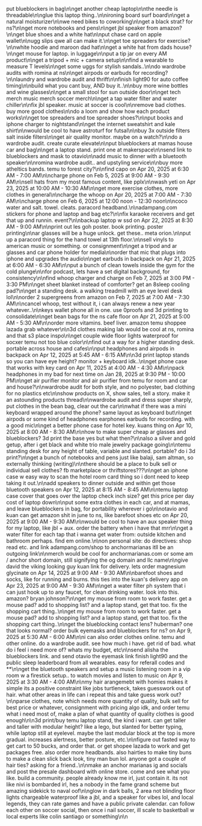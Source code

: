 put blueblockers in bag\n\nget another cheap laptop\n\nthe needle is threadable\n\nglue this laptop thing..\n\nironing board surf board\n\nget a natural moisturizer\n\nwe need bikes to coworking\n\nget a black strat? for ns?\n\nget more notebooks and pens\n\nget jbl speaker from amazon?\n\nget blue shoes and a white hat\n\nput chase card on apple wallet\n\nugg slips qwe all can make it.\n\nget toe spreaders for exercise?\n\nwhite hoodie and maroon dad hat\n\nget a white hat from dads house?\n\nget mouse for laptop. in luggage\n\nput a tip jar on every AM product\n\nget a tripod + mic + camera setup\n\nfind a wearable to measure T levels\n\nget some uggs for stylish sandals..\n\ndo wardrobe audits with romina at ns\n\nget airpods or earbuds for recording?\n\nlaundry and wardrobe audit and thrift\n\nfinish light90 for auto coffee timing\n\nbuild what you cant buy, AND buy it..\n\nbuy more wine bottles and wine glasses\n\nget a small stool for sun outside door\n\nget tech merch music merch soccer merch\n\nget a tap water filter and water chiller\n\nfix jbl speaker. music at soccer is cool\n\nremove bad clothes. buy more good clothes\n\ndo a loom and show how each product works\n\nget toe spreaders and toe spreader shoes?\n\nput books and iphone charger to nightstand\n\nget the internet sweatshirt and kale shirt\n\nwould be cool to have astroturf for futsal\n\nbuy 3x outside filters salt inside filters\n\nget air quality monitor. maybe on a watch?\n\ndo a wardrobe audit. create curate elevate\n\nput blueblockers at mamas house car and bag\n\nget a laptop stand. print one at makerspace\n\nsend link to blueblockers and mask to otavio\n\nadd music to dinner with a bluetooth speaker\n\nromina wardrobe audit.. and upstyling service\n\nbuy more atheltics bands. temu to forest city?\n\nfind capo on Apr 20, 2025 at 6:30 AM - 7:00 AM\n\ncharge phone on Feb 5, 2025 at 9:00 AM - 9:30 AM\n\nsell hats from my most famous content, like pplx\n\nwash yeti on Apr 23, 2025 at 10:00 AM - 10:30 AM\n\nget more exercise clothes, more clothes in general\n\ncharge the whoop on Apr 20, 2025 at 7:00 AM - 7:30 AM\n\ncharge phone on Feb 6, 2025 at 12:00 noon - 12:30 noon\n\ncoco water and salt. towel. cleats. paracord headband.\n\nadampang.com stickers for phone and laptop and bag etc?\n\nfix karaoke receivers and get that up and runnin. event?\n\nbackup laptop w ssd on Apr 22, 2025 at 8:30 AM - 9:00 AM\n\nprint out les goh poster. book printing. poster printing\n\nar glasses will be a huge unlock. get these.. meta orion.\n\nput up a paracord thing for the hand towel at 13th floor.\n\nsell vinyls to american music or something. or consignment\n\nget a tripod and ar glasses and car phone holder for media\n\norder that mic that plugs into iphone and upgrades the audio\n\nget earbuds in backpack on Apr 21, 2025 at 6:00 AM - 6:30 AM\n\nput a bunch of clean towels inside the gym for the cold plunge\n\nfor podcast, lets have a set digital background, for consistency\n\nfind whoop charger and charge on Feb 7, 2025 at 3:00 PM - 3:30 PM\n\nget sheet blanket instead of comforter? get an 8sleep cooling pad?\n\nget a standing desk. a walking treadmill with an eye level desk lol\n\norder 2 supergreens from amazon on Feb 7, 2025 at 7:00 AM - 7:30 AM\n\ncancel whoop, test without it, i can always renew a new year whatever..\n\nkeys wallet phone all in one. use 0proofs and 3d printing to consolidate\n\nget bean bags for the ns cafe floor on Apr 21, 2025 at 5:00 AM - 5:30 AM\n\norder more vitamins. beef liver. amazon temu shoppee lazada grab whatever\n\n3d clothes making lab would be cool at ns, romina and that s3 place inspo\n\nget couple wide floor lights waterproof for socxer temu not too blue color\n\nfind out a way for a higher standing desk. portable across house and cafes\n\nput headphones and airpods in backpack on Apr 12, 2025 at 5:45 AM - 6:15 AM\n\n3d print laptop stands so you can have eye height? monitor + keyboard idk..\n\nget phone case that works with key card on Apr 11, 2025 at 4:00 AM - 4:30 AM\n\npack headphones in my bad for next time on Jan 28, 2025 at 9:30 PM - 10:00 PM\n\nget air purifier monitor and air purifier from temu for room and car and house?\n\nwardrobe audit for both style, and no polyester, bad clothing for no plastics etc\n\nshow products on X, show sales, tell a story. make it an astounding products thread\n\nwardrobe audit and dress super sharply, put clothes in the bean bag, clear out the car\n\nwhat if there was a mini keyboard wrapped around the phone? same layout as keyboard but\n\nget airpods or some kind of headphones earphones earbuds for recording. with a good mic\n\nget a better phone case for hotel key. kuans thing on Apr 10, 2025 at 8:00 AM - 8:30 AM\n\nhow to make super cheap ar glasses and blueblockers? 3d print the base yes but what then?\n\nalso a silver and gold getup, after i get black and white trio male jewelry package going\n\ntemu standing desk for any height of table, variable and slanted. portable? do i 3d print?\n\nget a bunch of notebooks and pens just like balaji, sam altman, so externally thinking (writing)\n\nthere should be a place to bulk sell or individual sell clothes? fb marketplace or thriftstores???\n\nget an iphone case w easy way to scan the hotel room card thing so i dont need to keep taking it out.\n\nadd speakers to dinner outside and within get those bluetooth speakers on Apr 12, 2025 at 8:15 AM - 8:45 AM\n\ntemu laptop case cover that goes over the laptop check inch size? get this price per day cost of laptop down\n\nput some extra clothes in each car, and at mamas, and leave blueblockers in bag, for portability wherever i go\n\notavio and kuan can get amazon shit in june to ns, like barefoot shoes etc on Apr 20, 2025 at 9:00 AM - 9:30 AM\n\nwould be cool to have an aux speaker thing for my laptop, like jbl + aux. order the battery when i have that mrr\n\nget a water filter for each tap that i wanna get water from: outside kitchen and bathroom perhaps. find em online.\n\non personal site: do directives: shop read etc. and link adampang.com/shop to anchormarianas itll be an outgoing link\n\nmerch would be cool for anchormarianas.com or some am / anchor short domain, still signifying the og domain and llc name\n\ngive david the viking looking guy kuan link for delivery. lets order magnesium glycinate on Apr 14, 2025 at 9:00 AM - 9:30 AM\n\nbarefoot shoes and socks, like for running and burns. this ties into the kuan's delivery app on Apr 23, 2025 at 9:00 AM - 9:30 AM\n\nget a water filter ph system that i can just hook up to any faucet, for clean drinking water. look into this. amazon? bryan johnson?\n\nget my mouse from room to work faster. get a mouse pad? add to shopping list? and a laptop stand, get that too. fix the shopping cart thing..\n\nget my mouse from room to work faster. get a mouse pad? add to shopping list? and a laptop stand, get that too. fix the shopping cart thing..\n\nget the blueblocking contact lens? huberman? one that looks normal? order bulk eyemasks and blueblockers for ns? on Apr 9, 2025 at 5:30 AM - 6:00 AM\n\ni can also order clothes online. temu and other online. do a wardrobe audit. see how much i have. get rid of bad. what do i feel i need more of? whats my budget, etc\n\nsend alisha the blueblockers link. and send otavio the eyemask link finish light90 and the public sleep leaderboard from all wearables. easy for referall codes and **\n\nget the bluetooth speakers and setup a music listening room in a vip room w a firestick setup.. to watch movies and listen to music on Apr 9, 2025 at 3:30 AM - 4:00 AM\n\nmy hair arangemebt with homies makes it simple its a positive constraint like jobs turtleneck, takes guesswork out of hair. what other areas in life can i repeat this and take guess work out?\n\nparse clothes, note which needs more quantity of quality, bulk sell for best price or whatever, consignment with pricing algo idk, and order temu what i need most of, make a plan of what quantity of quality clothes is good enough\n\n3d print/buy temu laptop stand, the kind i want. can get taller and taller with modular height? like a lego, but slanted for better typing, while laptop still at eyelevel. maybe the last modular block at the top is more gradual. increases alertness, better posture, etc.\n\nfigure out fasted way to get cart to 50 bucks, and order that. or get shopee lazada to work and get packages free. also order more headbands. also hairties to make tiny buns to make a clean slick back look, tiny man bun lol. anyone got a couple of hair ties? asking for a friend..\n\nmake an anchor marianas ig and socials and post the presale dashboard with online store. come and see what you like. build a community. people already know me irl, just contain it. its not like nivi is bombarded irl, hes a nobody in the fame grand scheme but amazing sidekick to naval oof\n\nglow in dark balls, 2 area not blinding floor lights chargeable waterproof like a jbl, and a speaker for vibes lol, and local legends, they can rate games and have a public private calendar. can follow each other on soccer social, then once i nail soccer, ill scale to basketball w local experts like colin santiago or something\n\n